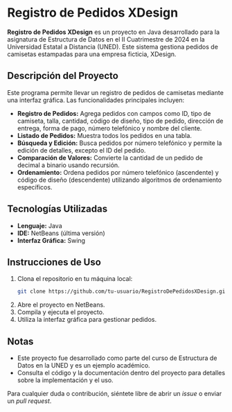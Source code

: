 # Registro de Pedidos XDesign

**Registro de Pedidos XDesign** es un proyecto en Java desarrollado para la asignatura de Estructura de Datos en el II Cuatrimestre de 2024 en la Universidad Estatal a Distancia (UNED). Este sistema gestiona pedidos de camisetas estampadas para una empresa ficticia, XDesign.

## Descripción del Proyecto

Este programa permite llevar un registro de pedidos de camisetas mediante una interfaz gráfica. Las funcionalidades principales incluyen:

- **Registro de Pedidos:** Agrega pedidos con campos como ID, tipo de camiseta, talla, cantidad, código de diseño, tipo de pedido, dirección de entrega, forma de pago, número telefónico y nombre del cliente.
- **Listado de Pedidos:** Muestra todos los pedidos en una tabla.
- **Búsqueda y Edición:** Busca pedidos por número telefónico y permite la edición de detalles, excepto el ID del pedido.
- **Comparación de Valores:** Convierte la cantidad de un pedido de decimal a binario usando recursión.
- **Ordenamiento:** Ordena pedidos por número telefónico (ascendente) y código de diseño (descendente) utilizando algoritmos de ordenamiento específicos.

## Tecnologías Utilizadas

- **Lenguaje:** Java
- **IDE:** NetBeans (última versión)
- **Interfaz Gráfica:** Swing

## Instrucciones de Uso

1. Clona el repositorio en tu máquina local:
    ```bash
    git clone https://github.com/tu-usuario/RegistroDePedidosXDesign.git
    ```
2. Abre el proyecto en NetBeans.
3. Compila y ejecuta el proyecto.
4. Utiliza la interfaz gráfica para gestionar pedidos.

## Notas

- Este proyecto fue desarrollado como parte del curso de Estructura de Datos en la UNED y es un ejemplo académico. 
- Consulta el código y la documentación dentro del proyecto para detalles sobre la implementación y el uso.

Para cualquier duda o contribución, siéntete libre de abrir un *issue* o enviar un *pull request*.
